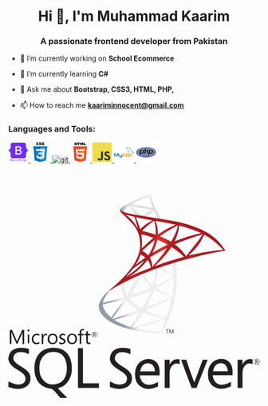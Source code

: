 <h1 align="center">Hi 👋, I'm Muhammad Kaarim</h1>
<h3 align="center">A passionate frontend developer from Pakistan</h3>

- 🔭 I’m currently working on **School Ecommerce**

- 🌱 I’m currently learning **C#**

- 💬 Ask me about **Bootstrap, CSS3, HTML, PHP,**

- 📫 How to reach me **kaariminnocent@gmail.com**

<h3 align="left">Languages and Tools:</h3>
<p align="left"> <a href="https://getbootstrap.com" target="_blank" rel="noreferrer"> <img src="https://raw.githubusercontent.com/devicons/devicon/master/icons/bootstrap/bootstrap-plain-wordmark.svg" alt="bootstrap" width="40" height="40"/> </a> <a href="https://www.w3schools.com/css/" target="_blank" rel="noreferrer"> <img src="https://raw.githubusercontent.com/devicons/devicon/master/icons/css3/css3-original-wordmark.svg" alt="css3" width="40" height="40"/> </a> <a href="https://git-scm.com/" target="_blank" rel="noreferrer"> <img src="https://www.vectorlogo.zone/logos/git-scm/git-scm-icon.svg" alt="git" width="40" height="40"/> </a> <a href="https://www.w3.org/html/" target="_blank" rel="noreferrer"> <img src="https://raw.githubusercontent.com/devicons/devicon/master/icons/html5/html5-original-wordmark.svg" alt="html5" width="40" height="40"/> </a> <a href="https://developer.mozilla.org/en-US/docs/Web/JavaScript" target="_blank" rel="noreferrer"> <img src="https://raw.githubusercontent.com/devicons/devicon/master/icons/javascript/javascript-original.svg" alt="javascript" width="40" height="40"/> </a> <a href="https://www.mysql.com/" target="_blank" rel="noreferrer"> <img src="https://raw.githubusercontent.com/devicons/devicon/master/icons/mysql/mysql-original-wordmark.svg" alt="mysql" width="40" height="40"/> </a> <a href="https://www.php.net" target="_blank" rel="noreferrer"> <img src="https://raw.githubusercontent.com/devicons/devicon/master/icons/php/php-original.svg" alt="php" width="40" height="40"/> </a></p><svg viewBox="0 -141.54 1478.201 1478.201" xmlns="http://www.w3.org/2000/svg" fill="#000000"><g id="SVGRepo_bgCarrier" stroke-width="0"></g><g id="SVGRepo_tracerCarrier" stroke-linecap="round" stroke-linejoin="round"></g><g id="SVGRepo_iconCarrier"> <g transform="matrix(.569 0 0 .569 199.451 -82.735)"> <linearGradient id="a" gradientUnits="userSpaceOnUse" x1="-2901.952" y1="923.573" x2="-2061.249" y2="1420.331" gradientTransform="matrix(.1234 0 0 -.1234 1158.33 1550.273)"> <stop offset="0" stop-color="#909ca9"></stop> <stop offset="1" stop-color="#ededee"></stop> </linearGradient> <path fill="url(#a)" d="M1410.773 814.195l-286.9 93.683-249.599 110.161-69.829 18.435c-17.784 16.916-36.431 34.049-56.599 51.397-22.119 19.082-42.72 36.433-58.553 49.008-17.564 13.88-43.587 39.902-56.814 56.38-19.735 24.721-35.348 50.96-42.071 71.13-11.928 36.433-6.07 73.297 16.916 107.346 29.492 43.369 88.261 87.606 156.785 117.749 34.916 15.4 93.683 35.132 137.92 46.19 73.512 18.651 215.771 38.819 294.054 41.857 15.828.65 37.082.65 37.947 0 1.737-1.088 13.881-24.289 27.979-53.129 48.142-98.238 82.838-190.402 101.703-269.119 11.276-47.706 20.166-111.246 26.019-186.492 1.521-21.036 2.169-91.514.868-115.37-1.953-39.033-5.423-70.692-10.84-101.703-.868-4.555-1.088-8.676-.652-8.892.865-.65 3.467-1.517 38.815-11.712l-7.153-16.912v-.005h.004zm-65.49 38.386c2.602 0 9.539 66.573 11.273 108.646.436 8.89.216 14.745-.216 14.745-1.733 0-36.649-20.599-61.583-36.212-21.687-13.663-62.888-40.988-69.393-46.192-2.173-1.517-1.957-1.733 15.828-7.807 30.14-10.194 101.706-33.18 104.091-33.18zm-146.161 48.143c1.953 0 6.937 2.816 18.865 10.191 44.671 27.974 105.393 61.805 131.415 73.083 8.022 3.469 8.887 2.166-9.542 14.746-39.468 26.889-88.697 53.344-148.983 80.018-10.624 4.771-19.514 8.456-19.73 8.456-.432 0 .865-5.418 2.598-11.925 14.53-54.001 22.772-108.647 23.208-152.452.216-21.687.216-21.687 2.169-22.334-.436.217-.22.217 0 .217zm-30.142 11.492c1.297 1.299.432 49.877-1.304 63.104-3.903 31.662-9.975 61.153-19.947 94.335-2.386 8.018-4.558 14.745-4.987 15.177-.872 1.083-30.581-27.975-40.339-39.251-16.916-19.518-30.141-39.035-39.9-58.117-4.988-9.759-12.793-28.84-12.144-29.492 3.469-2.385 117.753-46.622 118.621-45.756zm-141.826 55.731c.216 0 .432 0 .652.216.432.434 1.953 3.905 3.254 7.807 6.937 18.867 22.548 46.624 35.997 64.407 14.746 19.518 34.048 40.334 50.091 53.996 5.207 4.337 9.975 8.456 10.624 9.108 1.304 1.302 1.737 1.083-33.612 14.53-40.981 15.613-85.656 31.226-136.835 47.706a6825.474 6825.474 0 0 0-36.643 11.928c-1.955.652-1.303-.434 4.335-9.323 25.371-39.686 63.97-117.536 85.657-172.618 3.687-9.542 7.373-19.082 8.025-21.251.868-3.038 1.95-4.121 4.768-5.64 1.518-.43 3.038-.866 3.687-.866zm-43.367 17.999c.649.436-10.411 23.637-21.254 44.889-21.036 40.985-44.022 81.323-74.815 130.331-5.204 8.456-10.19 16.265-10.842 17.132-1.083 1.519-1.519 1.083-4.988-5.638-7.373-14.53-13.447-33.181-16.699-50.313-3.254-16.916-2.602-46.406 1.086-64.621 2.816-13.444 2.602-13.227 9.107-16.481 27.757-14.095 117.537-56.166 118.405-55.299zm374.073 15.182v9.107c0 48.359-5.204 114.716-12.797 163.077-1.301 8.456-2.389 15.393-2.602 15.613 0 0-6.288-1.733-13.661-3.905-32.527-10.193-67.875-25.156-99.754-42.718-21.038-11.494-51.612-30.363-50.743-31.231.213-.215 9.323-4.986 19.947-10.625 42.509-22.118 83.274-45.972 118.622-69.609 13.229-8.892 33.176-23.202 37.518-27.107l3.47-2.602zm-537.802 64.185c.867 0 .65 1.735-.651 9.542-.868 5.64-1.951 16.049-2.382 23.202-1.739 31.662 3.469 55.084 19.082 87.177 4.337 8.892 7.809 16.265 7.589 16.48-1.519 1.303-145.074 43.375-190.183 55.734-13.444 3.685-25.152 6.939-26.024 7.153-1.515.436-1.733.22-1.083-3.47 4.987-31.875 29.276-73.512 63.104-108.644 22.554-23.419 40.554-37.08 71.347-54.648 22.119-12.575 56.165-31.439 58.767-32.309.002-.217.218-.217.434-.217zm338.295 60.503c.216-.216 5.42 2.605 11.708 6.29 46.408 26.891 111.03 51.83 166.108 64.623l4.991 1.086-6.941 3.899c-28.84 16.049-123.606 55.515-220.538 91.732-14.098 5.202-27.975 10.409-30.581 11.492-2.602 1.083-4.988 1.735-4.988 1.519 0-.22 3.906-7.809 8.89-17.132 27.107-50.744 54.433-112.547 68.311-155.485 1.739-4.12 2.82-7.805 3.04-8.024zm-34.48 11.278c.22.221-1.517 4.771-3.687 9.975-18.865 45.756-43.59 95.636-75.249 151.583-8.022 14.314-14.746 25.808-14.966 25.808-.213 0-6.721-3.906-14.527-8.676-45.976-28.192-86.743-62.888-113.414-96.501l-3.905-4.771 19.732-5.422c70.696-19.298 130.762-40.116 190.4-65.704 8.459-3.471 15.4-6.292 15.616-6.292zm214.253 74.815s.217.217 0 0c.216 4.988-10.844 49.661-19.953 81.969-7.589 27.107-14.098 48.361-26.022 85.874-5.204 16.485-9.755 30.143-9.975 30.143-.216 0-1.517-.216-2.818-.647-64.405-11.714-122.089-27.977-176.303-49.661-15.182-6.074-36.866-15.833-38.167-16.916-.432-.438 12.58-6.506 29.06-13.663 98.669-43.154 201.024-92.164 236.153-113.196 4.119-2.603 7.373-3.903 8.025-3.903zm-494.646 16.916c.434.432-27.107 40.118-65.709 94.114-13.444 18.867-29.057 40.985-34.911 49.225-5.856 8.241-14.746 21.253-19.734 29.06l-9.112 14.096-9.759-8.24c-11.494-9.544-31.442-29.927-40.333-41.204-18.651-23.201-31.226-47.706-36.214-70.04-2.386-10.411-2.386-15.618-.22-16.265 3.252-.867 61.153-14.53 115.37-27.11 30.143-6.937 65.054-15.177 77.632-18.213 12.579-3.041 22.774-5.423 22.99-5.423zm27.756 10.626l6.937 7.806c31.231 34.914 63.108 60.724 101.708 83.272 6.941 3.906 12.144 7.373 11.708 7.594-1.514 1.083-134.016 48.136-195.385 69.389-34.478 12.143-62.888 21.901-63.102 21.901-.216 0-2.169-1.299-4.341-2.818l-3.901-2.82 6.288-9.106c20.383-29.493 45.976-61.803 101.707-129.028l38.381-46.19zm173.053 123.822c.213-.215 9.755 3.252 21.464 7.594 28.195 10.624 50.527 17.345 80.456 24.936 36.866 9.326 90.211 18.434 121.657 21.035 4.771.432 7.373.868 6.505 1.519-1.521.868-33.395 11.494-56.816 18.867-37.302 11.708-151.149 45.32-243.962 71.995-17.132 4.987-31.879 9.108-32.746 9.323-2.166.436-9.325-1.519-9.325-2.386 0-.431 5.204-7.153 11.494-14.527 31.225-37.3 62.238-78.935 88.044-118.403 7.154-10.846 13.229-19.736 13.229-19.953zm-38.17 1.087c.216.216-15.179 24.936-42.066 67.439-11.496 17.999-24.291 38.383-28.846 45.54-4.337 6.939-10.842 17.784-14.527 23.854l-6.29 11.061-3.252-.868c-7.809-2.169-62.672-21.471-77.202-27.325-18-7.157-36.649-15.829-50.529-23.202-17.346-9.326-39.03-23.206-37.297-23.637.433-.216 30.143-8.243 65.922-17.999 94.984-25.809 147.678-40.77 182.161-51.612 6.29-1.952 11.71-3.471 11.926-3.251zm269.985 63.318h.216c.868 2.171-34.26 99.755-47.06 130.547-2.815 6.939-3.896 8.677-5.417 8.456-3.687-.213-54.646-7.37-85.66-11.925-53.994-8.24-144.641-24.073-167.409-29.275l-5.204-1.083 32.307-7.378c69.396-15.613 102.791-24.069 136.619-34.478 42.722-13.011 85.011-29.276 127.729-49.225 6.722-3.037 12.361-5.422 13.879-5.639z"></path> <linearGradient id="b" gradientUnits="userSpaceOnUse" x1="-2882.7" y1="10288.81" x2="-2206.249" y2="10288.81" gradientTransform="matrix(.1234 0 0 -.1234 1158.33 1550.273)"> <stop offset="0" stop-color="#939fab"></stop> <stop offset="1" stop-color="#dcdee1"></stop> </linearGradient> <path fill="url(#b)" d="M1114.983 145.414c-4.771-.647-81.757 27.11-131.415 47.275-67.01 27.327-119.052 53.351-151.148 75.899-11.925 8.461-26.891 23.422-29.273 29.276-.867 2.169-1.303 4.771-1.303 7.373l29.06 27.541 69.175 22.119 164.594 29.493 188.228 32.312 1.953-16.264c-.649 0-1.085-.216-1.73-.216l-24.728-3.905-4.984-8.89c-25.59-45.107-53.781-101.056-70.261-138.789-12.793-29.276-24.938-63.102-31.662-87.391-3.687-14.746-4.119-15.613-6.501-15.829v-.005h-.005zm-3.474 11.063h.223c.213.214 1.081 6.29 1.95 13.442 3.683 30.364 10.411 59.635 21.035 91.297 8.022 23.855 8.022 22.555-1.301 19.734-22.119-6.07-121.221-23.202-193-33.177-11.494-1.519-21.253-3.036-21.253-3.252-.867-.867 51.827-28.41 75.031-39.25 29.709-13.665 111.246-47.711 117.315-48.794zm-209.047 97.15l8.461 2.816c45.97 15.616 161.551 37.736 225.31 42.94 7.154.651 13.229 1.303 13.442 1.303.216.216-5.852 3.469-13.661 7.154-30.79 15.397-64.621 34.264-88.042 48.794-6.937 4.335-13.229 7.807-14.094 7.807-.868 0-5.42-.868-10.191-1.519l-8.674-1.303-21.683-21.253c-38.167-37.08-68.094-65.704-79.588-76.549l-11.28-10.19zm-8.671 6.721l30.576 38.168c16.696 21.035 33.611 41.635 37.301 46.187 3.683 4.557 6.721 8.245 6.505 8.461-.868.65-44.236-7.809-67.226-13.011-23.637-5.423-33.395-8.025-47.924-12.577l-11.928-3.905v-3.038c.216-14.53 18.651-36.214 49.877-58.331l2.819-1.954zm259.791 52.046c.869 0 1.95 1.951 4.552 7.806 7.373 16.263 30.364 60.07 35.997 68.526 1.74 2.822 4.771 3.038-25.802-1.95-73.512-11.93-97.152-15.829-97.152-16.263 0-.216 2.169-1.735 4.988-3.254 22.771-12.575 45.756-28.624 66.142-45.756 4.988-4.121 9.542-8.024 10.407-8.676.216-.433.652-.649.868-.433z"></path> <radialGradient id="c" cx="-14217.448" cy="7277.705" r="898.12" gradientTransform="matrix(-.1185 -.0178 -.036 .237 -198.955 -1314.415)" gradientUnits="userSpaceOnUse"> <stop offset="0" stop-color="#ee352c"></stop> <stop offset="1" stop-color="#a91d22"></stop> </radialGradient> <path fill="url(#c)" d="M804.66 294.828s-4.768 7.593-.215 18.87c2.822 6.937 11.061 15.393 20.384 24.069 0 0 96.5 94.114 108.211 107.561 53.344 61.585 76.549 122.305 78.718 206.012 1.301 53.78-8.894 101.054-34.264 155.919-45.106 98.453-140.307 207.098-287.117 327.67l21.472-7.157c13.878-10.411 32.745-21.467 76.982-45.756 102.137-55.952 217.071-107.346 358.028-160.258 202.971-76.335 536.715-165.681 726.676-194.736l19.737-3.038-3.038-4.771c-17.345-26.891-29.276-43.587-43.59-61.369-41.633-51.612-92.157-93.463-153.964-128.161-85.007-47.489-194.956-84.571-334.173-112.112-26.239-5.207-83.923-15.181-130.763-22.337-99.321-15.393-163.51-26.021-234.203-38.165-25.37-4.339-63.323-10.843-88.478-16.263-13.011-2.822-37.947-8.676-57.464-15.398-15.613-6.075-38.168-12.147-42.939-30.58zm55.952 54.216c.214-.214 3.683 1.083 8.24 2.602 8.24 2.816 18.865 6.07 31.446 9.542a1599.47 1599.47 0 0 0 28.624 7.589c13.011 3.251 23.852 6.288 24.068 6.288 1.521 1.519 23.424 71.558 30.797 98.449 2.815 10.195 4.988 18.867 4.771 18.867-.223.22-2.605-3.469-5.423-8.456-25.373-44.673-65.491-89.995-111.899-126.428-6.069-4.333-10.624-8.237-10.624-8.453zm106.692 29.492c1.085 0 5.856.651 11.708 1.951 36.866 8.24 103.008 20.818 145.293 27.975 7.157 1.083 12.797 2.387 12.797 2.818 0 .436-2.605 1.951-5.859 3.688-7.153 3.685-35.997 20.815-45.536 27.322-24.073 16.047-45.756 33.395-61.371 49.008-6.288 6.29-11.712 11.494-11.712 11.494s-1.297-3.685-2.386-8.242c-7.802-30.143-24.069-74.816-38.815-106.258-2.386-4.986-4.339-9.541-4.339-9.973 0 .433 0 .217.22.217zm187.795 35.781c1.301.432 3.47 7.806 7.806 24.069 8.025 31.446 11.712 66.576 10.411 99.321-.436 9.108-.868 17.564-1.304 18.651l-.649 2.166-11.276-3.685c-23.204-7.373-60.935-18.435-93.245-27.541-18.436-4.988-33.395-9.542-33.395-9.975 0-1.303 26.891-28.192 38.383-38.383 21.898-19.303 81.316-65.275 83.269-64.623zm14.963 2.166c.652-.647 89.779 14.746 130.331 22.554 30.145 5.854 73.948 14.963 76.549 16.049 1.301.432-3.254 3.034-17.784 9.539-57.248 25.808-99.754 49.008-142.036 77.202-11.06 7.373-20.386 13.444-20.602 13.444-.216 0-.433-6.287-.433-13.878 0-41.201-8.241-82.838-23.424-117.968-1.517-3.47-2.818-6.722-2.601-6.942zm230.516 45.542c.652.65-2.169 18.217-4.771 28.624-7.806 32.312-28.84 80.24-54.643 125.343-4.558 8.024-8.677 14.53-9.114 14.746-.429.216-6.285-3.038-13.009-6.941-25.154-14.746-53.778-28.624-85.007-41.637-8.671-3.685-16.263-6.723-16.48-7.153-1.521-1.303 68.308-47.493 105.174-69.612 29.276-17.781 76.982-44.239 77.85-43.37zm16.48 2.601c1.953 0 41.421 10.844 62.019 16.916 50.963 15.181 109.512 36.648 147.679 53.996l15.828 7.159-11.056 2.6c-93.245 21.467-173.049 46.192-250.034 77.418-6.289 2.602-11.928 4.771-12.357 4.771-.436 0 1.733-4.987 4.552-11.061 23.204-49.225 38.167-100.62 41.85-144.427.221-4.121.867-7.372 1.519-7.372zm-392.938 90.213c.649-.652 30.793 6.506 47.057 11.056 24.721 6.942 77.198 24.505 77.198 25.808 0 .216-5.853 5.204-12.79 11.278-28.408 23.637-55.734 48.572-88.481 80.234-9.759 9.328-17.997 16.917-18.429 16.917-.436 0-.649-1.304-.436-3.038 4.987-36.433 3.906-83.272-3.034-130.763-.653-6.074-1.302-11.276-1.085-11.492zm633.433.652c.429.431-13.881 22.984-22.988 35.777-13.009 18.649-32.098 43.375-75.252 97.588-22.765 28.622-48.358 60.936-56.812 71.778-8.678 10.842-15.831 19.948-16.051 19.948-.216 0-3.031-3.901-6.069-8.671-24.289-36.433-53.349-68.311-87.829-96.935-6.505-5.423-13.658-11.278-16.044-13.013-2.386-1.734-4.339-3.469-4.339-3.685 0-.649 36.862-16.483 64.841-27.757 49.01-19.952 115.794-43.805 165.892-59.203 26.24-8.239 54.215-16.263 54.651-15.827zm16.696 4.334c.865-.215 6.072 2.387 12.361 6.07 52.697 30.143 104.305 68.962 145.077 108.864 11.492 11.278 39.9 40.77 39.464 40.986 0 0-9.975.867-21.683 1.733-91.296 6.942-208.178 26.239-320.511 53.345-7.589 1.733-14.31 3.252-14.746 3.252-.429 0 8.025-8.456 18.653-18.647 65.922-63.538 96.067-103.656 131.628-175.22 4.986-10.623 9.325-19.731 9.757-20.383-.216 0-.216 0 0 0zm-482.936 49.446c3.038.647 31.229 13.88 52.48 24.503 19.517 9.755 48.794 25.372 50.311 26.671.216.216-10.195 5.638-22.984 11.928-40.772 20.384-75.684 39.682-112.118 61.802-10.408 6.29-19.082 11.497-19.298 11.497-.868 0-.652-.872 5.204-11.497 19.518-35.561 35.129-78.065 44.023-119.486.864-3.252 1.733-5.418 2.382-5.418zm-28.192 5.202c.652.652-6.721 27.323-11.273 41.853-8.894 27.541-23.856 62.02-38.383 88.043-3.474 6.069-8.677 14.961-11.496 19.948l-5.42 8.674-12.144-11.707c-14.094-13.663-25.59-22.12-40.333-29.712-5.859-3.033-10.411-5.638-10.411-6.069 0-1.735 37.082-35.347 65.49-59.635 20.383-17.566 63.321-52.045 63.97-51.395zm172.404 70.913l10.627 6.937c24.282 15.833 52.906 36.866 74.813 55.298 12.357 10.19 36.21 31.662 40.985 36.866l2.598 2.822-17.561 4.986c-99.321 27.538-176.087 52.043-265.649 85.007-9.975 3.685-18.433 6.721-19.085 6.721-1.297 0-2.385 1.083 19.954-19.519 57.251-52.691 107.992-110.812 145.726-167.411l7.592-11.707zm-45.324 11.276c.432.432-29.276 42.284-47.06 65.922-21.251 28.192-58.985 75.465-85.007 106.256-10.84 12.797-20.163 23.422-20.599 23.64-.652.216-.868-3.036-.868-8.024 0-26.242-6.721-54.216-18.433-78.068-4.988-9.975-5.856-12.361-4.768-13.444 4.119-3.688 67.223-39.686 107.123-61.153 26.89-14.312 68.956-35.563 69.612-35.129zm-274.107 67.225c.652 0 5.64 2.6 11.279 5.638 13.878 7.589 26.239 16.046 37.298 25.156.432.432-5.204 4.988-12.577 10.406-20.602 14.746-51.828 38.385-70.041 52.915-19.088 15.18-19.734 15.613-17.568 12.361 14.314-21.903 21.467-34.264 29.06-50.093 6.721-14.094 13.442-30.793 18.213-45.323 1.734-6.289 3.904-11.06 4.336-11.06zm73.083 57.248c1.081-.214 2.386 1.735 8.238 10.411 12.361 18.429 21.903 43.154 24.292 63.104l.429 4.339-29.705 11.494c-53.133 20.599-102.139 40.985-135.322 56.162-9.322 4.339-25.587 12.144-36.211 17.352-10.627 5.418-19.301 9.539-19.301 9.323s6.721-5.204 14.961-11.278c64.844-47.055 121.007-98.669 163.076-150.279 4.555-5.423 8.677-10.411 9.107-10.627l.436-.001zm-33.612 8.242c.868.867-23.853 28.84-40.768 45.971-41.853 42.723-83.273 76.12-134.669 108.649-6.505 4.119-12.359 7.804-13.011 8.24-1.519.867.432-1.303 22.986-25.808 14.314-15.397 25.155-28.408 37.516-44.453 8.24-10.624 9.759-12.143 21.688-20.604 31.878-22.987 105.39-72.864 106.258-71.995z"></path> </g> <path fill="#231F1F" d="M265.747 900.102c-2.276 0-4.553.217-6.809.217-45.975 2.45-76.983 22.683-95.113 62.195-15.506 35.735-13.813 82.446.174 118.4 16.265 35.131 42.547 53.672 86.416 60.675 9.282 1.52 15.506 6.616 33.483 27.606l22.12 25.915h40.118l-26.676-26.892c-14.746-14.745-26.673-27.584-26.673-28.712 0-1.127 5.641-3.599 12.469-5.68 22.51-6.812 41.203-24.202 54.279-50.854 10.583-21.402 12.102-28.018 13.619-54.646 3.969-79.26-37.82-128.813-107.409-128.247l.002.023zm35.173 207.27c-19.517 9.453-47.857 11.34-66.356 4.553-19.127-7.025-37.646-26.889-45.975-49.377-9.259-24.591-7.937-69.956 2.646-90.386 17.023-32.528 39.534-47.49 72.43-47.49 48.792 0 76.549 29.884 80.171 86.048 2.863 46.885-12.838 82.058-42.895 96.632l-.021.02zm693.025-139.568c-16.828 0-29.709 6.811-38.385 20.231l-6.809 10.627v-27.628h-29.123v165.678h29.104v-52.956c0-48.424.604-54.084 7.371-67.335 9.326-18.172 25.371-27.234 40.879-22.897l10.408 3.036v-28.712h-13.445v-.044zm-171.098-1.519c-5.705 0-11.756.76-17.781 2.084-38.971 10.19-60.938 47.489-59.594 85.873 0 32.139 6.244 48.206 21.752 65.057 31.77 26.065 60.502 28.146 99.275 14.161 6.615-2.819 13.814-6.072 13.814-6.072v-26.065l-13.814 7.156c-31.379 13.661-55.016 13.661-73.949-2.43-12.076-12.296-17.391-27.042-19.84-43.868h117.426v-22.339c0-45.539-27.41-74.294-67.313-73.557h.024zm-47.492 72.647s4.338-28.407 20.428-39.554c7.744-5.466 16.633-8.11 25.328-8.11 8.719 0 17.414 2.818 24.592 8.306 14.748 11.341 17.219 39.143 17.219 39.143h-87.566v.215h-.001zm-702.111-29.881c-31.573-19.128-45.582-32.921-43.869-49.185 4.9-44.997 60.503-38.773 91.295-21.749l.219-30.272s-17.024-7.373-41.421-7.764c-37.429-.564-61.63 11.709-72.97 36.691-16.656 36.865-1.908 64.665 51.396 95.677 29.925 17.412 43.152 32.528 43.152 49.008 0 34.047-41.05 45.931-83.401 24.57-8.716-4.337-16.09-7.959-16.48-7.959-1.519 9.651-.736 32.745-.736 32.745s13.012 5.466 32.527 9.236c48.4 9.65 92.445-13.054 96.608-49.919 3.622-34.609-8.893-52.761-56.318-81.104l-.002.025zm1178.454-43.155c-5.682 0-11.711.78-18 2.103-38.924 10.192-60.85 47.492-59.354 85.876 0 32.095 6.225 48.011 21.729 64.838 31.771 26.089 60.504 28.191 99.473 14.184 6.592-2.818 13.77-6.026 13.77-6.026v-26.109l-13.791 7.197c-31.443 13.619-55.082 13.619-73.947-2.471-12.145-12.274-17.414-26.847-19.865-43.871h117.232v-22.336c0-45.321-27.412-74.099-67.313-73.339l.066-.046zm-47.492 72.646s4.381-28.365 20.449-39.729c7.721-5.485 16.611-8.132 25.307-8.132 8.674 0 17.414 2.819 24.594 8.327 14.746 11.342 17.219 39.338 17.219 39.338h-87.545l-.024.196zm-533.809-29.123c-31.573-19.083-45.54-32.92-43.848-49.185 4.9-45.02 60.504-38.773 91.296-21.749l.218-30.272s-17.024-7.374-41.421-7.722c-37.429-.563-61.63 11.711-72.991 36.692-16.633 36.864-1.692 64.666 51.437 95.677 29.884 17.393 43.111 32.312 43.111 48.792 0 34.047-41.029 46.126-83.381 24.569-8.674-4.337-16.046-7.916-16.48-7.916-1.519 9.649-.736 32.746-.736 32.746s12.858 5.27 32.31 9.237c48.445 9.672 92.51-13.012 96.653-49.877 3.6-34.437-8.891-52.587-56.167-80.952v-.04zm752.421-42.005c-16.828 0-29.859 6.829-38.383 20.254l-6.811 10.582v-27.583h-29.123V1136.3h29.102v-52.954c0-48.403.584-54.085 7.375-67.313 9.324-18.15 25.369-27.235 40.875-22.878l10.408 3.035v-28.775h-13.443zm-984.021 41.05V902.941h-29.361v233.728h123.478v-27.604h-94.116v-100.601zm679.015 32.896l-24.201 62.975-23.27-63.322-23.637-70.173h-30.055c19.475 55.212 40.658 111.376 62.02 165.829 9.26.216 18.541 0 27.799 0l32.682-82.058 33.287-83.75h-28.732s-12.688 33.266-25.914 70.521l.021-.022zM506.455 839.251c4.728 0 8.674-1.516 11.927-4.769 3.208-3.211 4.9-6.984 4.9-11.711 0-4.728-1.692-8.675-4.9-11.711-3.253-3.035-7.005-4.555-11.711-4.555-4.769 0-8.717 1.52-11.927 4.728-3.252 3.211-4.727 7.158-4.727 11.712 0 4.771 1.519 8.716 4.727 11.711 3.037 3.034 6.984 4.553 11.711 4.553v.042zm-10.408-26.889c2.818-2.818 6.245-4.121 10.625-4.121 4.121 0 7.548 1.303 10.411 4.121 2.819 2.819 4.337 6.245 4.337 10.409 0 4.163-1.518 7.764-4.337 10.582-2.862 2.817-6.29 4.163-10.411 4.163-4.185 0-7.59-1.301-10.408-4.163-2.819-2.818-4.337-6.419-4.337-10.582 0-4.164 1.301-7.589 4.12-10.409zm7.003 11.928h1.908c1.346 0 2.668 1.3 3.795 3.773l2.279 5.116h3.577l-2.818-5.683c-1.149-2.275-2.276-3.598-3.6-3.969 1.67-.39 2.992-.953 3.947-2.082.952-.974 1.3-2.298 1.3-3.795 0-1.734-.542-3.034-1.69-3.989-1.302-1.084-3.384-1.669-6.074-1.669h-6.026v21.187h3.035v-8.891l.367.002zm0-9.846h2.647c1.908 0 3.253.39 3.99.953.716.564.911 1.303.911 2.646 0 2.45-1.52 3.601-4.337 3.601h-3.252v-7.2h.041zm-485.018 7.958c0-7.373-.216-12.858-.39-16.09h.174c.758 3.814 1.691 6.657 2.45 8.543l28.19 62.975h4.728l28.19-63.538c.761-1.733 1.52-4.337 2.452-7.959h.216c-.563 6.29-.758 11.754-.758 16.112v55.581h9.648v-82.622h-12.1L54.919 852.87c-.955 2.276-2.278 5.683-3.969 10.193h-.392c-.563-2.234-1.886-5.639-3.772-9.803l-25.33-58.053H8.598v82.621h9.281v-55.385l.153-.041zm96.045.154h8.329v51.458h-8.329v-51.458zm4.164-18.868c1.736 0 3.21-.587 4.337-1.734 1.15-1.129 1.91-2.603 1.91-4.337 0-1.692-.565-3.211-1.887-4.337-1.171-1.15-2.668-1.737-4.381-1.737-1.69 0-3.208.587-4.338 1.737-1.146 1.126-1.907 2.645-1.907 4.337 0 1.887.586 3.208 1.907 4.337 1.304 1.147 2.647 1.734 4.338 1.734h.021zm63.54 71.455v-9.066c-4.555 3.405-9.456 5.098-14.53 5.098-6.07 0-10.995-2.081-14.595-6.07-3.577-3.947-5.485-9.436-5.485-16.266 0-7.156 1.908-12.84 5.854-17.177 3.795-4.163 8.719-6.245 14.748-6.245 4.922 0 9.647 1.52 14.009 4.557v-9.65c-3.968-2.082-8.5-3.037-13.619-3.037-9.456 0-16.827 3.037-22.335 8.894-5.466 5.854-8.285 13.813-8.285 23.42 0 8.543 2.45 15.722 7.548 21.209 5.312 5.637 12.102 8.5 20.428 8.5 6.438-.178 11.707-1.523 16.262-4.167zm23.831-27.433c0-6.788 1.518-12.273 4.337-16.049 2.647-3.403 5.855-5.116 9.65-5.116 3.21 0 5.486.585 7.155 1.908v-9.846c-1.3-.563-3.187-.758-5.637-.758-3.405 0-6.439 1.146-9.107 3.253-2.819 2.231-5.074 5.638-6.397 9.975h-.216v-12.08h-9.433v58.985h9.454V847.71h.194zm54.279 31.443c8.892 0 16.048-2.863 21.36-8.543 5.29-5.641 7.936-13.229 7.936-22.686 0-9.647-2.427-17.021-7.372-22.51-4.9-5.483-11.711-8.132-20.603-8.132s-16.048 2.647-21.36 7.764c-5.681 5.641-8.674 13.599-8.674 23.813 0 8.891 2.429 16.265 7.548 21.751 5.29 5.68 12.295 8.521 21.165 8.521v.022zm-13.445-48.055c3.6-3.795 8.329-5.683 14.182-5.683 6.074 0 10.627 1.888 14.01 5.683 3.404 3.969 5.097 9.63 5.097 17.197 0 7.198-1.519 12.859-4.729 16.654-3.208 3.969-7.936 6.071-14.183 6.071-6.071 0-10.777-2.104-14.377-6.071-3.577-3.99-5.291-9.456-5.291-16.654-.368-7.156 1.519-13.01 5.291-17.197zm84.141 42.916c3.599-3.208 5.509-7.155 5.509-12.102 0-4.337-1.52-7.936-4.338-10.777-2.3-2.275-5.854-4.337-10.994-6.419-4.556-1.906-7.374-3.6-8.893-4.923-1.517-1.517-2.45-3.402-2.45-6.071 0-2.45.955-4.337 2.821-5.855 1.908-1.516 4.337-2.253 7.59-2.253 5.096 0 9.454 1.343 13.443 4.185v-9.456c-3.816-1.906-7.958-2.817-12.686-2.817-6.071 0-11.189 1.671-14.964 4.899-3.969 3.212-5.854 7.375-5.854 12.274 0 4.337 1.3 7.938 3.771 10.582 2.082 2.256 5.641 4.556 10.583 6.614 4.729 2.083 7.938 3.968 9.65 5.485 1.691 1.52 2.45 3.405 2.45 5.641 0 5.506-3.772 8.349-11.146 8.349-5.682 0-10.776-1.866-15.333-5.638v10.189c4.121 2.475 9.066 3.601 14.53 3.601 7.005-.368 12.49-2.081 16.264-5.486l.047-.022zm45.019-56.73c-8.893 0-16.048 2.647-21.361 7.764-5.638 5.641-8.674 13.599-8.674 23.813 0 8.891 2.452 16.265 7.547 21.751 5.313 5.68 12.295 8.521 21.187 8.521 9.107 0 16.048-2.861 21.36-8.545 5.313-5.637 7.958-13.227 7.958-22.683 0-9.65-2.472-17.022-7.374-22.509-5.115-5.487-11.927-8.133-20.601-8.133l-.042.021zm18.345 31.012c0 7.198-1.518 12.859-4.727 16.654-3.21 3.969-7.938 6.071-14.184 6.071-6.074 0-10.778-2.104-14.379-6.071-3.577-3.99-5.29-9.456-5.29-16.654 0-7.59 1.888-13.444 5.683-17.393 3.576-3.773 8.306-5.682 14.182-5.682 5.854 0 10.561 1.907 13.964 5.682 3.037 4.163 4.729 9.824 4.729 17.393h.022zm25.547 29.513h9.433v-51.068h13.813v-7.938H428.93v-9.108c0-8.282 3.208-12.446 9.845-12.446 2.234 0 4.511.563 6.203 1.518v-8.521c-1.692-.759-3.969-.932-6.812-.932-5.095 0-9.258 1.519-12.664 4.727-3.969 3.773-6.071 8.674-6.071 15.312v9.672h-9.978v7.936h9.978v50.876l.067-.028zm38.75-16.091c0 11.538 5.098 17.414 15.506 17.414 3.774 0 6.614-.606 8.891-1.951v-8.11c-1.734 1.302-3.795 1.91-6.071 1.91-3.208 0-5.464-.762-6.788-2.475-1.345-1.689-2.103-4.554-2.103-8.501v-33.286h14.961v-7.938h-14.961v-17.39c-3.253 1.127-6.44 2.082-9.456 3.034v14.355h-10.192v7.938h10.192v34.979l.021.021zm1014.88 108.73c-3.209-3.034-7.004-4.553-11.709-4.553-4.77 0-8.719 1.519-11.928 4.771-3.209 3.188-4.729 7.155-4.729 11.711 0 4.728 1.52 8.675 4.705 11.709 3.211 3.036 7.156 4.556 11.928 4.556 4.705 0 8.674-1.52 11.928-4.729 3.188-3.253 4.879-7.004 4.879-11.709-.174-4.771-1.887-8.719-5.096-11.754l.022-.002zm-1.517 22.338c-2.82 2.818-6.246 4.119-10.41 4.119-4.119 0-7.545-1.301-10.408-4.119-2.818-2.863-4.338-6.441-4.338-10.627 0-4.121 1.301-7.545 4.164-10.408 2.818-2.817 6.225-4.121 10.582-4.121 4.121 0 7.549 1.304 10.41 4.121 2.818 2.863 4.336 6.287 4.336 10.408 0 4.382-1.301 7.764-4.336 10.627zm-8.502-9.651c1.691-.39 3.037-1.149 3.969-2.081.955-.977 1.303-2.301 1.303-3.815 0-1.692-.543-3.037-1.691-3.969-1.301-1.085-3.404-1.671-6.07-1.671h-6.029v21.164h3.037v-8.891h1.885c1.303 0 2.604 1.3 3.773 3.773l2.254 5.096h3.602l-2.818-5.683c-.977-2.472-2.105-3.601-3.252-3.97l.037.047zm-2.082-1.907h-3.252v-7.155h2.668c1.887 0 3.209.345 3.969.932.758.563.932 1.301.932 2.646 0 2.45-1.518 3.579-4.336 3.579l.019-.002zM933.443 816.353h2.646v-21.187h7.002v-2.646h-16.652v2.646h7.006v21.187h-.002zm16.047-15.917c0-2.062 0-3.753-.152-4.705.174 1.126.564 1.887.738 2.45l8.133 18.172h1.301l8.152-18.347c.219-.563.393-1.301.76-2.275-.174 1.887-.174 3.401-.174 4.553v16.048h2.82V792.52h-3.406l-7.371 16.438c-.174.587-.762 1.734-1.129 3.037h-.217c-.152-.761-.541-1.519-1.084-2.818l-7.373-16.655h-3.816v23.854h2.666v-15.917l.152-.023z"></path> </g></svg>
